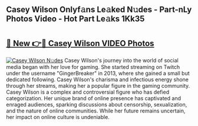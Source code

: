 ## Casey Wilson Onlyf𝚊ns Le𝚊ked N𝚞des - Part-nLy Photos Video - Hot Part Le𝚊ks 1Kk35

# <h2><a href="http://ac33024.deff.icu/?id=Casey+Wilson">🔗 New 👉🔴 Casey Wilson VIDEO Photos</a></h2>

[![Casey Wilson N𝚞des](https://i.imgur.com/rIISA9y.gif)](http://ac33024.deff.icu/?id=Casey+Wilson)
Casey Wilson's journey into the world of social media began with her love for gaming. She started streaming on Twitch under the username "GingerBreaker" in 2013, where she gained a small but dedicated following. Casey Wilson's charisma and infectious energy shone through her streams, making her a popular figure in the gaming community. Casey Wilson is a complex and controversial figure who has defied categorization. Her unique brand of online presence has captivated and enraged audiences, sparking discussions about censorship, sexualization, and the nature of online communities. While her future remains uncertain, her impact on online culture is undeniable.
